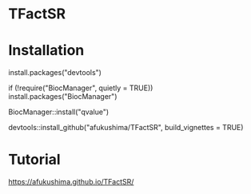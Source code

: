 # TFactSR

# Installation
install.packages("devtools")

if (!require("BiocManager", quietly = TRUE))
    install.packages("BiocManager")

BiocManager::install("qvalue")

devtools::install_github("afukushima/TFactSR", build_vignettes = TRUE)

# Tutorial
https://afukushima.github.io/TFactSR/
